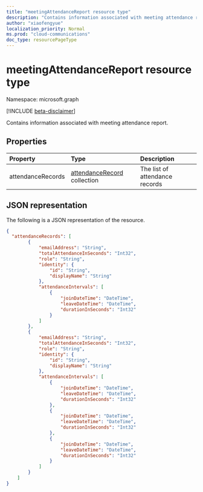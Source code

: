 ```yaml
---
title: "meetingAttendanceReport resource type"
description: "Contains information associated with meeting attendance report."
author: "xiaofengyue"
localization_priority: Normal
ms.prod: "cloud-communications"
doc_type: resourcePageType
---
```


# meetingAttendanceReport resource type

Namespace: microsoft.graph

[!INCLUDE [beta-disclaimer](../../includes/beta-disclaimer.md)]

Contains information associated with meeting attendance report.

## Properties

| Property            | Type    | Description|
|:--------------------|:--------|:-----------|
| attendanceRecords           | [attendanceRecord](attendanceRecord.md) collection  | The list of attendance records |

## JSON representation

The following is a JSON representation of the resource.

<!-- {
  "blockType": "resource",
  "optionalProperties": [

  ],
  "@odata.type": "microsoft.graph.meetingAttendanceReport"
}-->

```json
{
  "attendanceRecords": [
        {
            "emailAddress": "String",
            "totalAttendanceInSeconds": "Int32",
            "role": "String",
            "identity": {
                "id": "String",
                "displayName": "String"
            },
            "attendanceIntervals": [
                {
                    "joinDateTime": "DateTime",
                    "leaveDateTime": "DateTime",
                    "durationInSeconds": "Int32"
                }
            ]
        },
        {
            "emailAddress": "String",
            "totalAttendanceInSeconds": "Int32",
            "role": "String",
            "identity": {
                "id": "String",
                "displayName": "String"
            },
            "attendanceIntervals": [
                {
                    "joinDateTime": "DateTime",
                    "leaveDateTime": "DateTime",
                    "durationInSeconds": "Int32"
                },
                {
                    "joinDateTime": "DateTime",
                    "leaveDateTime": "DateTime",
                    "durationInSeconds": "Int32"
                },
                {
                    "joinDateTime": "DateTime",
                    "leaveDateTime": "DateTime",
                    "durationInSeconds": "Int32"
                }
            ]
        }
    ]
}
```
